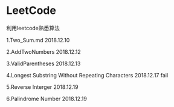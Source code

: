 # LeetCode

利用leetcode熟悉算法

1.Two_Sum.md    2018.12.10

2.AddTwoNumbers    2018.12.12

3.ValidParentheses    2018.12.13

4.Longest Substring Without Repeating Characters    2018.12.17    fail

5.Reverse Interger    2018.12.19

6.Palindrome Number    2018.12.19

